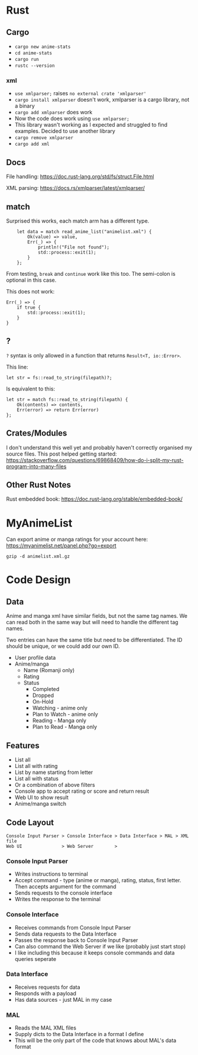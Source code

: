 # Rust
## Cargo
- `cargo new anime-stats`
- `cd anime-stats`
- `cargo run`
- `rustc --version`

### xml
- `use xmlparser;` raises `no external crate 'xmlparser'`
- `cargo install xmlparser` doesn't work, xmlparser is a cargo library, not a binary
- `cargo add xmlparser` does work
- Now the code does work using `use xmlparser;`
- This library wasn't working as I expected and struggled to find examples. Decided to use another library
- `cargo remove xmlparser`
- `cargo add xml`

## Docs
File handling: https://doc.rust-lang.org/std/fs/struct.File.html

XML parsing: https://docs.rs/xmlparser/latest/xmlparser/

## match
Surprised this works, each match arm has a different type.

```
    let data = match read_anime_list("animelist.xml") {
        Ok(value) => value,
        Err(_) => {
            println!("File not found");
            std::process::exit(1);
        }
    };
```

From testing, `break` and `continue` work like this too. The semi-colon is optional in this case.

This does not work:

```
Err(_) => {
    if true {
        std::process::exit(1);
    }
}
```

## ?
`?` syntax is only allowed in a function that returns `Result<T, io::Error>`.

This line:

```
let str = fs::read_to_string(filepath)?;
```

Is equivalent to this:

```
let str = match fs::read_to_string(filepath) {
    Ok(contents) => contents,
    Err(error) => return Err(error)
};
```

## Crates/Modules
I don't understand this well yet and probably haven't correctly organised my source files. This post helped getting started: https://stackoverflow.com/questions/69868409/how-do-i-split-my-rust-program-into-many-files

## Other Rust Notes
Rust embedded book: https://doc.rust-lang.org/stable/embedded-book/

# MyAnimeList
Can export anime or manga ratings for your account here: https://myanimelist.net/panel.php?go=export

`gzip -d animelist.xml.gz`

# Code Design
## Data
Anime and manga xml have similar fields, but not the same tag names. We can read both in the same way but will need to handle the different tag names.

Two entries can have the same title but need to be differentiated. The ID should be unique, or we could add our own ID.

- User profile data
- Anime/manga
  - Name (Romanji only)
  - Rating
  - Status
    - Completed
    - Dropped
    - On-Hold
    - Watching - anime only
    - Plan to Watch - anime only
    - Reading - Manga only
    - Plan to Read - Manga only

## Features
- List all
- List all with rating
- List by name starting from letter
- List all with status
- Or a combination of above filters
- Console app to accept rating or score and return result
- Web UI to show result
- Anime/manga switch

## Code Layout
```
Console Input Parser > Console Interface > Data Interface > MAL > XML file
Web UI               > Web Server        >
```

### Console Input Parser
- Writes instructions to terminal
- Accept command - type (anime or manga), rating, status, first letter. Then accepts argument for the command
- Sends requests to the console interface
- Writes the response to the terminal

### Console Interface
- Receives commands from Console Input Parser
- Sends data requests to the Data Interface
- Passes the response back to Console Input Parser
- Can also command the Web Server if we like (probably just start stop)
- I like including this because it keeps console commands and data queries seperate

### Data Interface
- Receives requests for data
- Responds with a payload
- Has data sources - just MAL in my case

### MAL
- Reads the MAL XML files
- Supply dicts to the Data Interface in a format I define
- This will be the only part of the code that knows about MAL's data format
